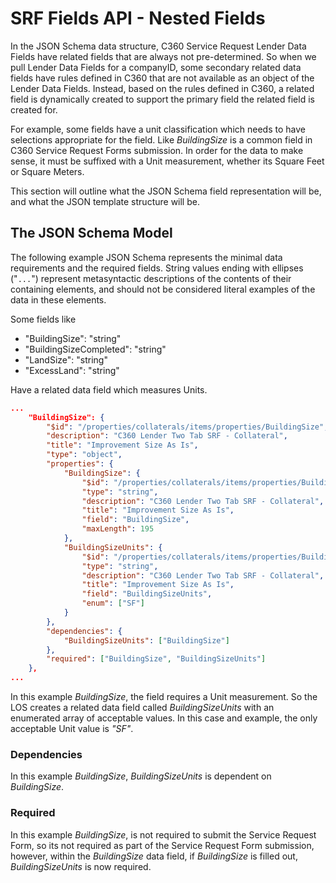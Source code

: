# SRF Fields API - Nested Fields

In the JSON Schema data structure, C360 Service Request Lender Data Fields have related fields that are always not pre-determined. So when we pull Lender Data Fields for a companyID, some secondary related data fields have rules defined in C360 that are not available as an object of the Lender Data Fields. Instead, based on the rules defined in C360, a related field is dynamically created to support the primary field the related field is created for. 

For example, some fields have a unit classification which needs to have selections appropriate for the field. Like *BuildingSize* is a common field in C360 Service Request Forms submission. In order for the data to make sense, it must be suffixed with a Unit measurement, whether its Square Feet or Square Meters. 

This section will outline what the JSON Schema field representation will be, and what the JSON template structure will be. 

## The JSON Schema Model

The following example JSON Schema represents the minimal data
requirements and the required fields. String values ending with
ellipses ("`...`") represent metasyntactic descriptions of the
contents of their containing elements, and should not be
considered literal examples of the data in these elements. 

Some fields like 

- "BuildingSize": "string"
- "BuildingSizeCompleted": "string"
- "LandSize": "string"
- "ExcessLand": "string"

Have a related data field which measures Units. 

```json
...
    "BuildingSize": {
        "$id": "/properties/collaterals/items/properties/BuildingSize",
        "description": "C360 Lender Two Tab SRF - Collateral",
        "title": "Improvement Size As Is",
        "type": "object",
        "properties": {
            "BuildingSize": {
                "$id": "/properties/collaterals/items/properties/BuildingSize/properties/BuildingSize",
                "type": "string",
                "description": "C360 Lender Two Tab SRF - Collateral",
                "title": "Improvement Size As Is",
                "field": "BuildingSize",
                "maxLength": 195
            },
            "BuildingSizeUnits": {
                "$id": "/properties/collaterals/items/properties/BuildingSize/properties/BuildingSizeUnits",
                "type": "string",
                "description": "C360 Lender Two Tab SRF - Collateral",
                "title": "Improvement Size As Is",
                "field": "BuildingSizeUnits",
                "enum": ["SF"]
            }
        },
        "dependencies": {
            "BuildingSizeUnits": ["BuildingSize"]
        },
        "required": ["BuildingSize", "BuildingSizeUnits"]
    },
...
```

In this example *BuildingSize*, the field requires a Unit measurement. So the LOS creates a related data field called *BuildingSizeUnits* with an enumerated array of acceptable values. In this case and example, the only acceptable Unit value is *"SF"*. 

### Dependencies

In this example *BuildingSize*, *BuildingSizeUnits* is dependent on *BuildingSize*.

### Required

In this example *BuildingSize*, is not required to submit the Service Request Form, so its not required as part of the Service Request Form submission, however, within the *BuildingSize* data field, if *BuildingSize* is filled out, *BuildingSizeUnits* is now required. 